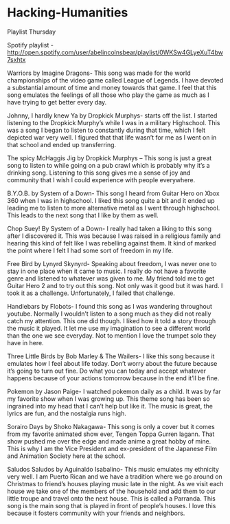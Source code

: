 # Hacking-Humanities
Playlist Thursday

Spotify playlist - http://open.spotify.com/user/abelincolnsbear/playlist/0WKSw4GLyeXuT4bw7sxhtx

Warriors by Imagine Dragons- This song was made for the world championships of the video game called League of Legends. I have devoted a substantial amount of time and money towards that game. I feel that this song emulates the feelings of all those who play the game as much as I have trying to get better every day.

Johnny, I hardly knew Ya by Dropkick Murphys- starts off the list. I started listening to the Dropkick Murphy’s while I was in a military Highschool. This was a song I began to listen to constantly during that time, which I felt depicted war very well. I figured that that life wasn’t for me as I went on in that school and ended up transferring.

The spicy McHaggis Jig by Dropkick Murphys – This song is just a great song to listen to while going on a pub crawl which is probably why it’s a drinking song. Listening to this song gives me a sense of joy and community that I wish I could experience with people everywhere. 

B.Y.O.B. by System of a Down- This song I heard from Guitar Hero on Xbox 360 when I was in highschool. I liked this song quite a bit and it ended up leading me to listen to more alternative metal as I went through highschool. This leads to the next song that I like by them as well. 

Chop Suey! By System of a Down- I really had taken a liking to this song after I discovered it. This was because I was raised in a religious family and hearing this kind of felt like I was rebelling against them. It kind of marked the point where I felt I had some sort of freedom in my life. 

Free Bird by Lynyrd Skynyrd- Speaking about freedom, I was never one to stay in one place when it came to music. I really do not have a favorite genre and listened to whatever was given to me. My friend told me to get Guitar Hero 2 and to try out this song. Not only was it good but it was hard. I took it as a challenge. Unfortunately, I failed that challenge.

Handlebars by Flobots- I found this song as I was wandering throughout youtube. Normally I wouldn’t listen to a song much as they did not really catch my attention. This one did though. I liked how it told a story through the music it played. It let me use my imagination to see a different world than the one we see everyday. Not to mention I love the trumpet solo they have in here.

Three Little Birds by Bob Marley & The Wailers- I like this song because it emulates how I feel about life today. Don’t worry about the future because it’s going to turn out fine. Do what you can today and accept whatever happens because of your actions tomorrow because in the end it’ll be fine.  

Pokemon by Jason Paige- I watched pokemon daily as a child. It was by far my favorite show when I was growing up. This theme song has been so ingrained into my head that I can’t help but like it. The music is great, the lyrics are fun, and the nostalgia runs high.

Sorairo Days by Shoko Nakagawa- This song is only a cover but it comes from my favorite animated show ever, Tengen Toppa Gurren lagann. That show pushed me over the edge and made anime a great hobby of mine. This is why I am the Vice President and ex-president of the Japanese Film and Animation Society here at the school.

Saludos Saludos by Aguinaldo Isabalino- This music emulates my ethnicity very well. I am Puerto Rican and we have a tradition where we go around on Christmas to friend’s houses playing music late in the night. As we visit each house we take one of the members of the household and add them to our little troupe and travel onto the next house. This is called a Parranda. This song is the main song that is played in front of people’s houses. I love this because it fosters community with your friends and neighbors. 

